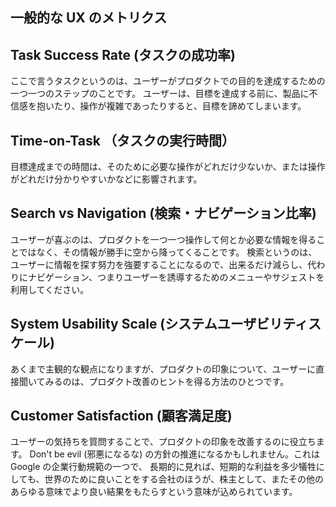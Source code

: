 ## 一般的な UX のメトリクス

## Task Success Rate (タスクの成功率)

ここで言うタスクというのは、ユーザーがプロダクトでの目的を達成するための一つ一つのステップのことです。
ユーザーは、目標を達成する前に、製品に不信感を抱いたり、操作が複雑であったりすると、目標を諦めてしまいます。

## Time-on-Task （タスクの実行時間）

目標達成までの時間は、そのために必要な操作がどれだけ少ないか、または操作がどれだけ分かりやすいかなどに影響されます。

## Search vs Navigation (検索・ナビゲーション比率)

ユーザーが喜ぶのは、プロダクトを一つ一つ操作して何とか必要な情報を得ることではなく、その情報が勝手に空から降ってくることです。
検索というのは、ユーザーに情報を探す努力を強要することになるので、出来るだけ減らし、代わりにナビゲーション、つまりユーザーを誘導するためのメニューやサジェストを利用してください。

## System Usability Scale (システムユーザビリティスケール)

あくまで主観的な観点になりますが、プロダクトの印象について、ユーザーに直接聞いてみるのは、プロダクト改善のヒントを得る方法のひとつです。

## Customer Satisfaction (顧客満足度)

ユーザーの気持ちを質問することで、プロダクトの印象を改善するのに役立ちます。
Don't be evil (邪悪になるな) の方針の推進になるかもしれません。これは Google の企業行動規範の一つで、
長期的に見れば、短期的な利益を多少犠牲にしても、世界のために良いことをする会社のほうが、株主として、またその他のあらゆる意味でより良い結果をもたらすという意味が込められています。
